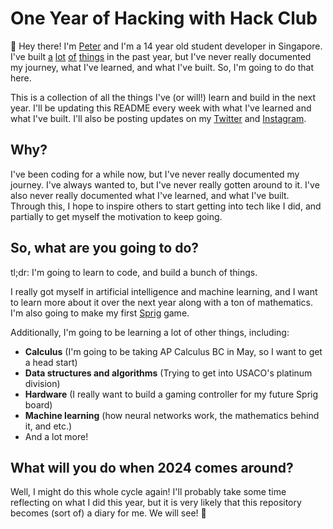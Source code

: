 # One Year of Hacking with Hack Club

👋 Hey there! I'm [Peter](https://cytronicoder.com) and I'm a 14 year old student developer in Singapore. I've built [a](https://github.com/cytronicoder/singapore-taxified) [lot](https://github.com/cytronicoder/butterfly-classification) [of](https://github.com/redocinortyC/samcoin) [things](https://github.com/cytronicoder/connect-four) in the past year, but I've never really documented my journey, what I've learned, and what I've built. So, I'm going to do that here.

This is a collection of all the things I've (or will!) learn and build in the next year. I'll be updating this README every week with what I've learned and what I've built. I'll also be posting updates on my [Twitter](https://twitter.com/cytronicoder) and [Instagram](https://instagram.com/cytronicoder).

## Why?

I've been coding for a while now, but I've never really documented my journey. I've always wanted to, but I've never really gotten around to it. I've also never really documented what I've learned, and what I've built. Through this, I hope to inspire others to start getting into tech like I did, and partially to get myself the motivation to keep going.

## So, what are you going to do?

tl;dr: I'm going to learn to code, and build a bunch of things.

I really got myself in artificial intelligence and machine learning, and I want to learn more about it over the next year along with a ton of mathematics. I'm also going to make my first [Sprig](https://sprig.hackclub.com) game.

Additionally, I'm going to be learning a lot of other things, including:

- **Calculus** (I'm going to be taking AP Calculus BC in May, so I want to get a head start)
- **Data structures and algorithms** (Trying to get into USACO's platinum division)
- **Hardware** (I really want to build a gaming controller for my future Sprig board)
- **Machine learning** (how neural networks work, the mathematics behind it, and etc.)
- And a lot more!

## What will you do when 2024 comes around?

Well, I might do this whole cycle again! I'll probably take some time reflecting on what I did this year, but it is very likely that this repository becomes (sort of) a diary for me. We will see! 🤔
